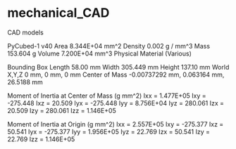 # mechanical_CAD
CAD models

PyCubed-1 v40
Area	8.344E+04 mm^2
Density	0.002 g / mm^3
Mass	153.604 g
Volume	7.200E+04 mm^3
Physical Material	(Various)

Bounding Box
	Length 	 58.00 mm
	Width 	 305.449 mm
	Height 	 137.10 mm
World X,Y,Z	0 mm, 0 mm, 0 mm
Center of Mass	-0.00737292 mm, 0.063164 mm, 26.5188 mm

Moment of Inertia at Center of Mass   (g mm^2)
	Ixx = 1.477E+05
	Ixy = -275.448
	Ixz = 20.509
	Iyx = -275.448
	Iyy = 8.756E+04
	Iyz = 280.061
	Izx = 20.509
	Izy = 280.061
	Izz = 1.146E+05

Moment of Inertia at Origin   (g mm^2)
	Ixx = 2.557E+05
	Ixy = -275.377
	Ixz = 50.541
	Iyx = -275.377
	Iyy = 1.956E+05
	Iyz = 22.769
	Izx = 50.541
	Izy = 22.769
	Izz = 1.146E+05
